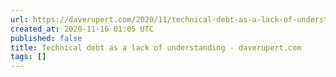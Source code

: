 ```yaml
---
url: https://daverupert.com/2020/11/technical-debt-as-a-lack-of-understanding/
created_at: 2020-11-16 01:05 UTC
published: false
title: Technical debt as a lack of understanding - daverupert.com
tags: []
---
```



